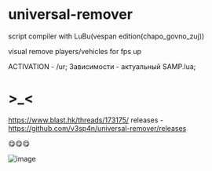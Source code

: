 # universal-remover
script compiler with LuBu(vespan edition(chapo_govno_zuj))

visual remove players/vehicles for fps up

ACTIVATION - /ur;
Зависимости - актуальный SAMP.lua;

# >_<
https://www.blast.hk/threads/173175/
releases - https://github.com/v3sp4n/universal-remover/releases

😋😋😋

![image](https://user-images.githubusercontent.com/57196133/230646905-e9c7ee87-913e-496d-8937-69edb885e0e2.png)
